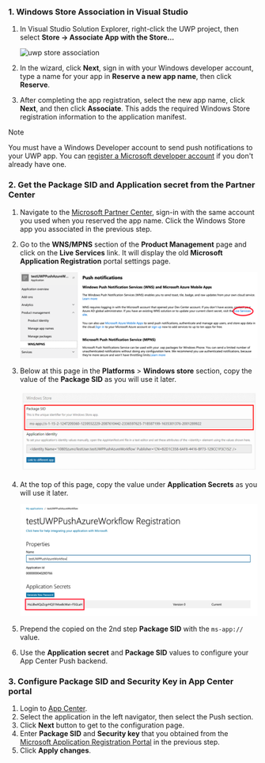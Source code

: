 ### 1. Windows Store Association in Visual Studio

1. In Visual Studio Solution Explorer, right-click the UWP project, then select **Store -> Associate App with the Store...**

    ![uwp store association](images/appcenter-uwp-sdk-store-association.png)

2. In the wizard, click **Next**, sign in with your Windows developer account, type a name for your app in **Reserve a new app name**, then click **Reserve**.

3. After completing the app registration, select the new app name, click **Next**, and then click **Associate**. This adds the required Windows Store registration information to the application manifest.

> [!NOTE]
> You must have a Windows Developer account to send push notifications to your UWP app. You can [register a Microsoft developer account](https://developer.microsoft.com/en-us/store/register) if you don't already have one.

### 2. Get the Package SID and Application secret from the Partner Center

1. Navigate to the [Microsoft Partner Center](https://partner.microsoft.com/en-us/dashboard/windows/overview), sign-in with the same account you used when you reserved the app name. Click the Windows Store app you associated in the previous step.

1. Go to the **WNS/MPNS** section of the **Product Management** page and click on the **Live Services** link. It will display the old **Microsoft Application Registration** portal settings page.

    ![uwp app registration](images/appcenter-uwp-sdk-push-registration.png)
    
1. Below at this page in the **Platforms** > **Windows store** section, copy the value of the **Package SID** as you will use it later.

    ![uwp app registration sid](images/appcenter-uwp-sdk-push-registration-get-package-sid.png)

1. At the top of this page, copy the value under **Application Secrets** as you will use it later.

    ![uwp app registration](images/appcenter-uwp-sdk-push-registration-secret.png)

1. Prepend the copied on the 2nd step **Package SID** with the `ms-app://` value. 
1. Use the **Application secret** and **Package SID** values to configure your App Center Push backend.

### 3. Configure Package SID and Security Key in App Center portal

1. Login to [App Center](https://appcenter.ms).
2. Select the application in the left navigator, then select the Push section.
3. Click **Next** button to get to the configuration page.
4. Enter **Package SID** and **Security key** that you obtained from the [Microsoft Application Registration Portal](https://apps.dev.microsoft.com/#/appList) in the previous step.
5. Click **Apply changes**.
